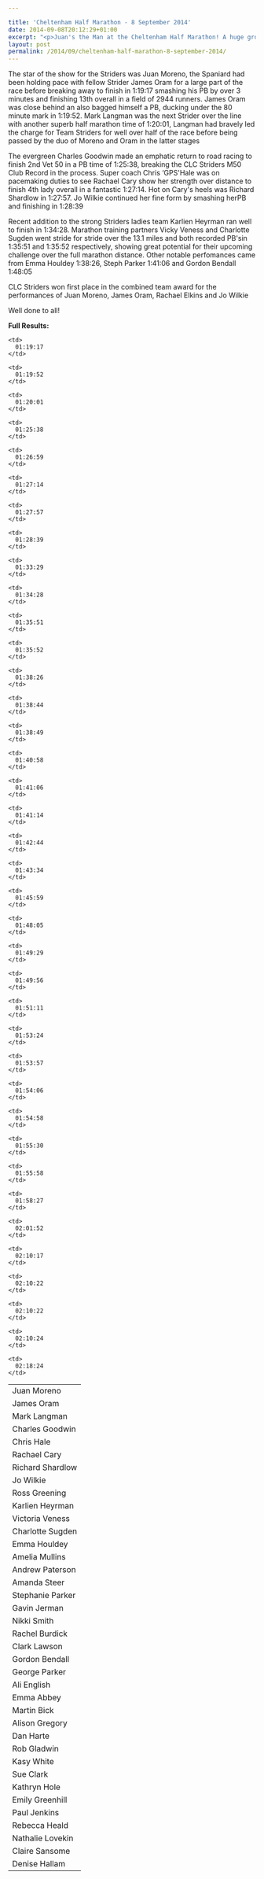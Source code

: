 ```yaml
---

title: 'Cheltenham Half Marathon - 8 September 2014'
date: 2014-09-08T20:12:29+01:00
excerpt: "<p>Juan's the Man at the Cheltenham Half Marathon! A huge group of 38 CLC Striders took to the streets of Cheltenham to take on the second running of Cheltenham's Half Marathon. </p>"
layout: post
permalink: /2014/09/cheltenham-half-marathon-8-september-2014/
---
```

The star of the show for the Striders was Juan Moreno, the Spaniard had been holding pace with fellow Strider James Oram for a large part of the race before breaking away to finish in 1:19:17 smashing his PB by over 3 minutes and finishing 13th overall in a field of 2944 runners. James Oram was close behind an also bagged himself a PB, ducking under the 80 minute mark in 1:19:52. Mark Langman was the next Strider over the line with another superb half marathon time of 1:20:01, Langman had bravely led the charge for Team Striders for well over half of the race before being passed by the duo of Moreno and Oram in the latter stages

The evergreen Charles Goodwin made an emphatic return to road racing to finish 2nd Vet 50 in a PB time of 1:25:38, breaking the CLC Striders M50 Club Record in the process. Super coach Chris &#8216;GPS'Hale was on pacemaking duties to see Rachael Cary show her strength over distance to finish 4th lady overall in a fantastic 1:27:14. Hot on Cary's heels was Richard Shardlow in 1:27:57. Jo Wilkie continued her fine form by smashing herPB and finishing in 1:28:39

Recent addition to the strong Striders ladies team Karlien Heyrman ran well to finish in 1:34:28. Marathon training partners Vicky Veness and Charlotte Sugden went stride for stride over the 13.1 miles and both recorded PB'sin 1:35:51 and 1:35:52 respectively, showing great potential for their upcoming challenge over the full marathon distance. Other notable perfomances came from Emma Houldey 1:38:26, Steph Parker 1:41:06 and Gordon Bendall 1:48:05

CLC Striders won first place in the combined team award for the performances of Juan Moreno, James Oram, Rachael Elkins and Jo Wilkie

Well done to all!

**Full Results:**

<table>
  <colgroup> <col></col> <col></col> </colgroup> <tr>
    <td>
      Juan Moreno
    </td>
    
    <td>
      01:19:17
    </td>
  </tr>
  
  <tr>
    <td>
      James Oram
    </td>
    
    <td>
      01:19:52
    </td>
  </tr>
  
  <tr>
    <td>
      Mark Langman
    </td>
    
    <td>
      01:20:01
    </td>
  </tr>
  
  <tr>
    <td>
      Charles Goodwin
    </td>
    
    <td>
      01:25:38
    </td>
  </tr>
  
  <tr>
    <td>
      Chris Hale
    </td>
    
    <td>
      01:26:59
    </td>
  </tr>
  
  <tr>
    <td>
      Rachael Cary
    </td>
    
    <td>
      01:27:14
    </td>
  </tr>
  
  <tr>
    <td>
      Richard Shardlow
    </td>
    
    <td>
      01:27:57
    </td>
  </tr>
  
  <tr>
    <td>
      Jo Wilkie
    </td>
    
    <td>
      01:28:39
    </td>
  </tr>
  
  <tr>
    <td>
      Ross Greening
    </td>
    
    <td>
      01:33:29
    </td>
  </tr>
  
  <tr>
    <td>
      Karlien Heyrman
    </td>
    
    <td>
      01:34:28
    </td>
  </tr>
  
  <tr>
    <td>
      Victoria Veness
    </td>
    
    <td>
      01:35:51
    </td>
  </tr>
  
  <tr>
    <td>
      Charlotte Sugden
    </td>
    
    <td>
      01:35:52
    </td>
  </tr>
  
  <tr>
    <td>
      Emma Houldey
    </td>
    
    <td>
      01:38:26
    </td>
  </tr>
  
  <tr>
    <td>
      Amelia Mullins
    </td>
    
    <td>
      01:38:44
    </td>
  </tr>
  
  <tr>
    <td>
      Andrew Paterson
    </td>
    
    <td>
      01:38:49
    </td>
  </tr>
  
  <tr>
    <td>
      Amanda Steer
    </td>
    
    <td>
      01:40:58
    </td>
  </tr>
  
  <tr>
    <td>
      Stephanie Parker
    </td>
    
    <td>
      01:41:06
    </td>
  </tr>
  
  <tr>
    <td>
      Gavin Jerman
    </td>
    
    <td>
      01:41:14
    </td>
  </tr>
  
  <tr>
    <td>
      Nikki Smith
    </td>
    
    <td>
      01:42:44
    </td>
  </tr>
  
  <tr>
    <td>
      Rachel Burdick
    </td>
    
    <td>
      01:43:34
    </td>
  </tr>
  
  <tr>
    <td>
      Clark Lawson
    </td>
    
    <td>
      01:45:59
    </td>
  </tr>
  
  <tr>
    <td>
      Gordon Bendall
    </td>
    
    <td>
      01:48:05
    </td>
  </tr>
  
  <tr>
    <td>
      George Parker
    </td>
    
    <td>
      01:49:29
    </td>
  </tr>
  
  <tr>
    <td>
      Ali English
    </td>
    
    <td>
      01:49:56
    </td>
  </tr>
  
  <tr>
    <td>
      Emma Abbey
    </td>
    
    <td>
      01:51:11
    </td>
  </tr>
  
  <tr>
    <td>
      Martin Bick
    </td>
    
    <td>
      01:53:24
    </td>
  </tr>
  
  <tr>
    <td>
      Alison Gregory
    </td>
    
    <td>
      01:53:57
    </td>
  </tr>
  
  <tr>
    <td>
      Dan Harte
    </td>
    
    <td>
      01:54:06
    </td>
  </tr>
  
  <tr>
    <td>
      Rob Gladwin
    </td>
    
    <td>
      01:54:58
    </td>
  </tr>
  
  <tr>
    <td>
      Kasy White
    </td>
    
    <td>
      01:55:30
    </td>
  </tr>
  
  <tr>
    <td>
      Sue Clark
    </td>
    
    <td>
      01:55:58
    </td>
  </tr>
  
  <tr>
    <td>
      Kathryn Hole
    </td>
    
    <td>
      01:58:27
    </td>
  </tr>
  
  <tr>
    <td>
      Emily Greenhill
    </td>
    
    <td>
      02:01:52
    </td>
  </tr>
  
  <tr>
    <td>
      Paul Jenkins
    </td>
    
    <td>
      02:10:17
    </td>
  </tr>
  
  <tr>
    <td>
      Rebecca Heald
    </td>
    
    <td>
      02:10:22
    </td>
  </tr>
  
  <tr>
    <td>
      Nathalie Lovekin
    </td>
    
    <td>
      02:10:22
    </td>
  </tr>
  
  <tr>
    <td>
      Claire Sansome
    </td>
    
    <td>
      02:10:24
    </td>
  </tr>
  
  <tr>
    <td>
      Denise Hallam
    </td>
    
    <td>
      02:18:24
    </td>
  </tr>
</table>